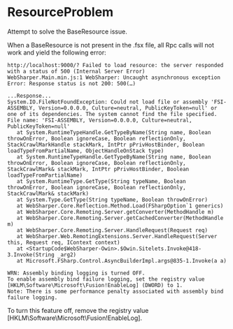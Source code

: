 # ResourceProblem

Attempt to solve the BaseResource issue.

When a BaseResource is not present in the .fsx file, all Rpc calls will not work and yield the following error:

    http://localhost:9000/? Failed to load resource: the server responded with a status of 500 (Internal Server Error)
    WebSharper.Main.min.js:1 WebSharper: Uncaught asynchronous exception Error: Response status is not 200: 500(…)

    ...Response...
    System.IO.FileNotFoundException: Could not load file or assembly 'FSI-ASSEMBLY, Version=0.0.0.0, Culture=neutral, PublicKeyToken=null' or one of its dependencies. The system cannot find the file specified.
    File name: 'FSI-ASSEMBLY, Version=0.0.0.0, Culture=neutral, PublicKeyToken=null'
       at System.RuntimeTypeHandle.GetTypeByName(String name, Boolean throwOnError, Boolean ignoreCase, Boolean reflectionOnly, StackCrawlMarkHandle stackMark, IntPtr pPrivHostBinder, Boolean loadTypeFromPartialName, ObjectHandleOnStack type)
       at System.RuntimeTypeHandle.GetTypeByName(String name, Boolean throwOnError, Boolean ignoreCase, Boolean reflectionOnly, StackCrawlMark& stackMark, IntPtr pPrivHostBinder, Boolean loadTypeFromPartialName)
       at System.RuntimeType.GetType(String typeName, Boolean throwOnError, Boolean ignoreCase, Boolean reflectionOnly, StackCrawlMark& stackMark)
       at System.Type.GetType(String typeName, Boolean throwOnError)
       at WebSharper.Core.Reflection.Method.Load(FSharpOption`1 generics)
       at WebSharper.Core.Remoting.Server.getConverter(MethodHandle m)
       at WebSharper.Core.Remoting.Server.getCachedConverter(MethodHandle m)
       at WebSharper.Core.Remoting.Server.HandleRequest(Request req)
       at WebSharper.Web.RemotingExtensions.Server.HandleRequest(Server this, Request req, IContext context)
       at <StartupCode$WebSharper-Owin>.$Owin.Sitelets.Invoke@418-3.Invoke(String _arg2)
       at Microsoft.FSharp.Control.AsyncBuilderImpl.args@835-1.Invoke(a a)

    WRN: Assembly binding logging is turned OFF.
    To enable assembly bind failure logging, set the registry value [HKLM\Software\Microsoft\Fusion!EnableLog] (DWORD) to 1.
    Note: There is some performance penalty associated with assembly bind failure logging.
To turn this feature off, remove the registry value [HKLM\Software\Microsoft\Fusion!EnableLog].
